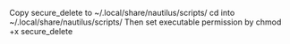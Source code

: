 Copy secure_delete to  ~/.local/share/nautilus/scripts/ 
cd into  ~/.local/share/nautilus/scripts/
Then set executable permission by chmod +x secure_delete
